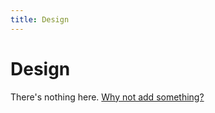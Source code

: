 ```yaml
---
title: Design
---
```

# Design

There's nothing here. [Why not add something?](https://github.com/SkylineSpartabots/skylinespartabotsgithub.io/edit/master/design.md)
